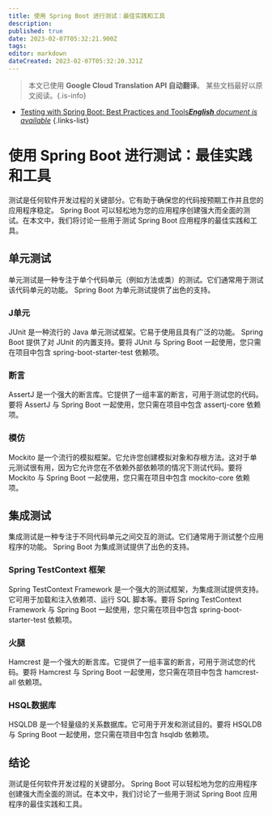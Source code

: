 ```yaml
---
title: 使用 Spring Boot 进行测试：最佳实践和工具
description: 
published: true
date: 2023-02-07T05:32:21.900Z
tags: 
editor: markdown
dateCreated: 2023-02-07T05:32:20.321Z
---
```


> 本文已使用 **Google Cloud Translation API 自动翻译**。
某些文档最好以原文阅读。{.is-info}



- [Testing with Spring Boot: Best Practices and Tools***English** document is available*](/en/Knowledge-base/Spring-Boot/testing-with-spring-boot-best-practices-and-tools)
{.links-list}


# 使用 Spring Boot 进行测试：最佳实践和工具

测试是任何软件开发过程的关键部分。它有助于确保您的代码按预期工作并且您的应用程序稳定。 Spring Boot 可以轻松地为您的应用程序创建强大而全面的测试。在本文中，我们将讨论一些用于测试 Spring Boot 应用程序的最佳实践和工具。

## 单元测试

单元测试是一种专注于单个代码单元（例如方法或类）的测试。它们通常用于测试该代码单元的功能。 Spring Boot 为单元测试提供了出色的支持。

### J单元

JUnit 是一种流行的 Java 单元测试框架。它易于使用且具有广泛的功能。 Spring Boot 提供了对 JUnit 的内置支持。要将 JUnit 与 Spring Boot 一起使用，您只需在项目中包含 spring-boot-starter-test 依赖项。

### 断言

AssertJ 是一个强大的断言库。它提供了一组丰富的断言，可用于测试您的代码。要将 AssertJ 与 Spring Boot 一起使用，您只需在项目中包含 assertj-core 依赖项。

### 模仿

Mockito 是一个流行的模拟框架。它允许您创建模拟对象和存根方法。这对于单元测试很有用，因为它允许您在不依赖外部依赖项的情况下测试代码。要将 Mockito 与 Spring Boot 一起使用，您只需在项目中包含 mockito-core 依赖项。

## 集成测试

集成测试是一种专注于不同代码单元之间交互的测试。它们通常用于测试整个应用程序的功能。 Spring Boot 为集成测试提供了出色的支持。

### Spring TestContext 框架

Spring TestContext Framework 是一个强大的测试框架，为集成测试提供支持。它可用于加载和注入依赖项、运行 SQL 脚本等。要将 Spring TestContext Framework 与 Spring Boot 一起使用，您只需在项目中包含 spring-boot-starter-test 依赖项。

### 火腿

Hamcrest 是一个强大的断言库。它提供了一组丰富的断言，可用于测试您的代码。要将 Hamcrest 与 Spring Boot 一起使用，您只需在项目中包含 hamcrest-all 依赖项。

### HSQL数据库

HSQLDB 是一个轻量级的关系数据库。它可用于开发和测试目的。要将 HSQLDB 与 Spring Boot 一起使用，您只需在项目中包含 hsqldb 依赖项。

## 结论

测试是任何软件开发过程的关键部分。 Spring Boot 可以轻松地为您的应用程序创建强大而全面的测试。在本文中，我们讨论了一些用于测试 Spring Boot 应用程序的最佳实践和工具。